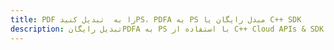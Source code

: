 ---title: PDF را به  تبدیل کنیدPS، PDFA به PS مبدل رایگان یا C++ SDKdescription: تبدیل رایگانPDFA به PS با استفاده از C++ Cloud APIs & SDK همچنین اسناد PDF را در Cloud ایجاد، ویرایش و رندر کنید.---